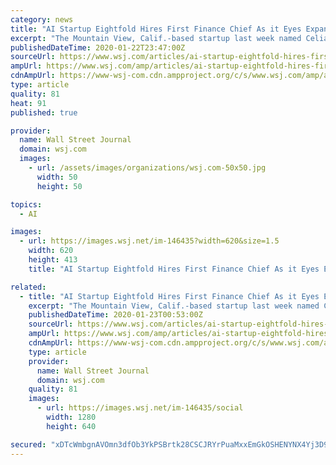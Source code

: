 ```yaml
---
category: news
title: "AI Startup Eightfold Hires First Finance Chief As it Eyes Expansion, Potential IPO"
excerpt: "The Mountain View, Calif.-based startup last week named Celia Poon as its finance chief."
publishedDateTime: 2020-01-22T23:47:00Z
sourceUrl: https://www.wsj.com/articles/ai-startup-eightfold-hires-first-finance-chief-as-it-eyes-expansion-potential-ipo-11579733520?mod=business_minor_pos13
ampUrl: https://www.wsj.com/amp/articles/ai-startup-eightfold-hires-first-finance-chief-as-it-eyes-expansion-potential-ipo-11579733520
cdnAmpUrl: https://www-wsj-com.cdn.ampproject.org/c/s/www.wsj.com/amp/articles/ai-startup-eightfold-hires-first-finance-chief-as-it-eyes-expansion-potential-ipo-11579733520
type: article
quality: 81
heat: 91
published: true

provider:
  name: Wall Street Journal
  domain: wsj.com
  images:
    - url: /assets/images/organizations/wsj.com-50x50.jpg
      width: 50
      height: 50

topics:
  - AI

images:
  - url: https://images.wsj.net/im-146435?width=620&size=1.5
    width: 620
    height: 413
    title: "AI Startup Eightfold Hires First Finance Chief As it Eyes Expansion, Potential IPO"

related:
  - title: "AI Startup Eightfold Hires First Finance Chief As it Eyes Expansion, Potential IPO"
    excerpt: "The Mountain View, Calif.-based startup last week named Celia Poon as its finance chief."
    publishedDateTime: 2020-01-23T00:53:00Z
    sourceUrl: https://www.wsj.com/articles/ai-startup-eightfold-hires-first-finance-chief-as-it-eyes-expansion-potential-ipo-11579733520?mod=newsviewer_click
    ampUrl: https://www.wsj.com/amp/articles/ai-startup-eightfold-hires-first-finance-chief-as-it-eyes-expansion-potential-ipo-11579733520
    cdnAmpUrl: https://www-wsj-com.cdn.ampproject.org/c/s/www.wsj.com/amp/articles/ai-startup-eightfold-hires-first-finance-chief-as-it-eyes-expansion-potential-ipo-11579733520
    type: article
    provider:
      name: Wall Street Journal
      domain: wsj.com
    quality: 81
    images:
      - url: https://images.wsj.net/im-146435/social
        width: 1280
        height: 640

secured: "xDTcWmbgnAVOmn3dfOb3YkPSBrtk28CSCJRYrPuaMxxEmGkOSHENYNX4Yj3D9TQ892RL/dfTwjdeLrpshZh8FVVQBNYpCt45Mv+DaKgUM5wrZkvlVbGS0LLcy4dLuwe9wFXt1N4PefBif2XyTdDr20pRZe4plP2FHzSWOCPg4r8lOXVxpRb79ORmnqKCfGkvfsXt7lUbwp5lEEl4zSSJxQGv4UXSb2Wjs3a0j87PCS5M4vbu1Cr/I8Nddu01S7aJzTYXOufpYOW4r2+DG1nsMw774FgffeE4ONsR1ui01is=;oCyIUCL139oBgP3r1jXT7g=="
---
```


